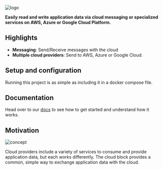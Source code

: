 ![logo](https://raw.githubusercontent.com/balena-io-playground/cloudBlock/main/docs/images/cloudBlock-logo.png)

**Easily read and write application data via cloud messaging or specialized services on AWS, Azure or Google Cloud Platform.**

## Highlights

- **Messaging**: Send/Receive messages with the cloud
- **Multiple cloud providers**: Send to AWS, Azure or Google Cloud.

## Setup and configuration

Running this project is as simple as including it in a docker compose file.

## Documentation

Head over to our [docs](docs/) to see how to get started and understand how it works.

## Motivation

![concept](https://raw.githubusercontent.com/balena-io-playground/cloudBlock/main/docs/images/cloud.png)

Cloud providers include a variety of services to consume and provide application data, but each works differently. The cloud block provides a common, simple way to exchange application data with the cloud.
